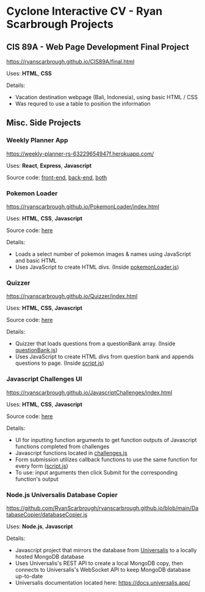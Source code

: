 # Cyclone Interactive CV - Ryan Scarbrough Projects

## CIS 89A - Web Page Development Final Project
https://ryanscarbrough.github.io/CIS89A/final.html

Uses: **HTML**, **CSS**

Details:
- Vacation destination webpage (Bali, Indonesia), using basic HTML / CSS
- Was requred to use a table to position the information

## Misc. Side Projects

### Weekly Planner App
https://weekly-planner-rs-63229654947f.herokuapp.com/

Uses: **React**, **Express**, **Javascript**

Source code: [front-end](https://github.com/RyanScarbrough/ryanscarbrough.github.io/blob/main/WeeklyPlanner/Frontend/src/App.js), [back-end](https://github.com/RyanScarbrough/ryanscarbrough.github.io/blob/main/WeeklyPlanner/Backend/index.js), [both](https://github.com/RyanScarbrough/ryanscarbrough.github.io/tree/main/WeeklyPlanner)

### Pokemon Loader
https://ryanscarbrough.github.io/PokemonLoader/index.html

Uses: **HTML**, **CSS**, **Javascript**

Source code: [here](https://github.com/RyanScarbrough/ryanscarbrough.github.io/tree/main/PokemonLoader)

Details:
- Loads a select number of pokemon images & names using JavaScript and basic HTML
- Uses JavaScript to create HTML divs. (Inside [pokemonLoader.js](https://ryanscarbrough.github.io/PokemonLoader/pokemonLoader.js))

### Quizzer
https://ryanscarbrough.github.io/Quizzer/index.html

Uses: **HTML**, **CSS**, **Javascript**

Source code: [here](https://github.com/RyanScarbrough/ryanscarbrough.github.io/tree/main/Quizzer)

Details:
- Quizzer that loads questions from a questionBank array. (Inside [questionBank.js](https://github.com/RyanScarbrough/ryanscarbrough.github.io/blob/main/Quizzer/questionBank.js))
- Uses JavaScript to create HTML divs from question bank and appends questions to page. (Inside [script.js](https://github.com/RyanScarbrough/ryanscarbrough.github.io/blob/main/Quizzer/script.js))

### Javascript Challenges UI
https://ryanscarbrough.github.io/JavascriptChallenges/index.html

Uses: **HTML**, **CSS**, **Javascript**

Source code: [here](https://github.com/RyanScarbrough/ryanscarbrough.github.io/tree/main/JavascriptChallenges)

Details:
- UI for inputting function arguments to get function outputs of Javascript functions completed from challenges
- Javascript functions located in [challenges.js](https://ryanscarbrough.github.io/JavascriptChallenges/challenges.js)
- Form submission utilizes callback functions to use the same function for every form ([script.js](https://ryanscarbrough.github.io/JavascriptChallenges/script.js))
- To use: input arguments then click Submit for the corresponding function's output

### Node.js Universalis Database Copier
https://github.com/RyanScarbrough/ryanscarbrough.github.io/blob/main/DatabaseCopier/databaseCopier.js

Uses: **Node.js**, **Javascript**

Details:
- Javascript project that mirrors the database from [Universalis](https://universalis.app/) to a locally hosted MongoDB database
- Uses Universalis's REST API to create a local MongoDB copy, then connects to Universalis's WebSocket API to keep MongoDB database up-to-date
- Universalis documentation located here: https://docs.universalis.app/
